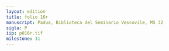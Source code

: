 ```yaml
---
layout: edition
title: folio 16r
manuscript: Padua, Biblioteca del Seminario Vescovile, MS 32
sigla: P
iip: p016r.tif
milestone: 31
---
```

